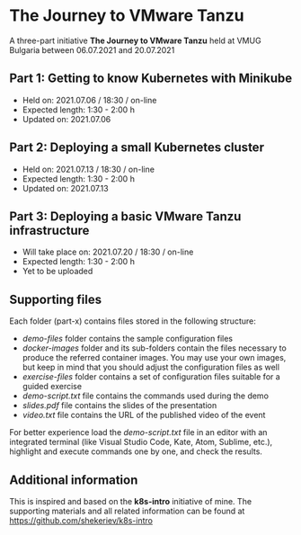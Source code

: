 # The Journey to VMware Tanzu
A three-part initiative **The Journey to VMware Tanzu** held at VMUG Bulgaria between 06.07.2021 and 20.07.2021

## Part 1: Getting to know Kubernetes with Minikube 
* Held on: 2021.07.06 / 18:30 / on-line
* Expected length: 1:30 - 2:00 h
* Updated on: 2021.07.06

## Part 2: Deploying a small Kubernetes cluster 
* Held on: 2021.07.13 / 18:30 / on-line
* Expected length: 1:30 - 2:00 h
* Updated on: 2021.07.13

## Part 3: Deploying a basic VMware Tanzu infrastructure 
* Will take place on: 2021.07.20 / 18:30 / on-line
* Expected length: 1:30 - 2:00 h
* Yet to be uploaded

## Supporting files
Each folder (part-x) contains files stored in the following structure:
* *demo-files* folder contains the sample configuration files
* *docker-images* folder and its sub-folders contain the files necessary to produce the referred container images. You may use your own images, but keep in mind that you should adjust the configuration files as well
* *exercise-files* folder contains a set of configuration files suitable for a guided exercise
* *demo-script.txt* file contains the commands used during the demo
* *slides.pdf* file contains the slides of the presentation
* *video.txt* file contains the URL of the published video of the event

For better experience load the *demo-script.txt* file in an editor with an integrated terminal (like Visual Studio Code, Kate, Atom, Sublime, etc.), highlight and execute commands one by one, and check the results.

## Additional information
This is inspired and based on the **k8s-intro** initiative of mine. The supporting materials and all related information can be found at https://github.com/shekeriev/k8s-intro
